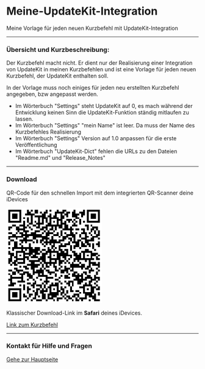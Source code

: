 # Meine-UpdateKit-Integration

Meine Vorlage für jeden neuen Kurzbefehl mit UpdateKit-Integration

---
###  Übersicht und Kurzbeschreibung:

Der Kurzbefehl macht nicht. Er dient nur der Realisierung einer Integration von UpdateKit in meinen Kurzbefehlen und ist eine Vorlage für jeden neuen Kurzbefehl, der UpdateKit enthalten soll.

In der Vorlage muss noch einiges für jeden neu erstellten Kurzbefehl angegeben, bzw angepasst werden.

- Im Wörterbuch "Settings" steht UpdateKit auf 0, es mach während der Entwicklung keinen Sinn die UpdateKit-Funktion ständig mitlaufen zu lassen.
- Im Wörterbuch "Settings" "mein Name" ist leer. Da muss der Name des Kurzbefehles Realisierung
- Im Wörterbuch "Settings" Version auf 1.0 anpassen für die erste Veröffentlichung
- Im Wörterbuch "UpdateKit-Dict" fehlen die URLs zu den Dateien "Readme.md" und "Release_Notes"

---
### Download

QR-Code für den schnellen Import mit dem integrierten QR-Scanner deine iDevices

![QR-Code](images/Bild.png?resize=300&classes=caption "Link zum Download / Import in der Kurzbefehle-App")

Klassischer Download-Link im **Safari** deines iDevices.

[Link zum Kurzbefehl](https://www.icloud.com/shortcuts/0412c6d4256042198c09a8942c4ed9b4)

---
### Kontakt für Hilfe und Fragen

[Gehe zur Hauptseite](https://github.com/P8DFxKfyJB/MeinUpdatKit/blob/master/README.md#kontakt-und-support)
